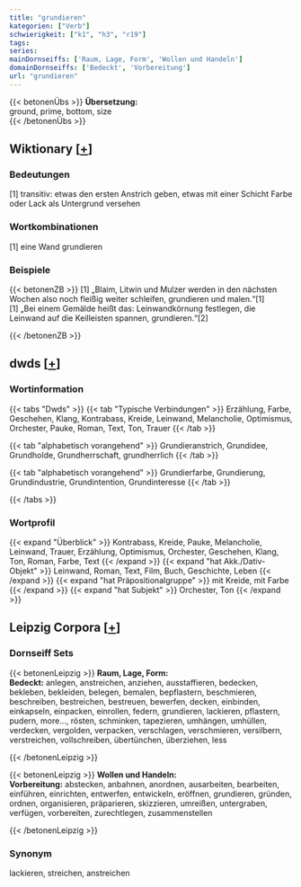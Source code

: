 ```yaml
---
title: "grundieren"
kategorien: ["Verb"]
schwierigkeit: ["k1", "h3", "r19"]
tags:
series:
mainDornseiffs: ['Raum, Lage, Form', 'Wollen und Handeln']
domainDornseiffs: ['Bedeckt', 'Vorbereitung']
url: "grundieren"
---
```


{{< betonenÜbs >}}
**Übersetzung:**  
ground, prime, bottom, size  
{{< /betonenÜbs >}}

## Wiktionary [[+](https://de.wiktionary.org/wiki/grundieren)]

### Bedeutungen
[1] transitiv: etwas den ersten Anstrich geben, etwas mit einer Schicht Farbe oder Lack als Untergrund versehen  

### Wortkombinationen
[1] eine Wand grundieren  

### Beispiele
{{< betonenZB >}}
[1] „Blaim, Litwin und Mulzer werden in den nächsten Wochen also noch fleißig weiter schleifen, grundieren und malen.“[1]  
[1] „Bei einem Gemälde heißt das: Leinwandkörnung festlegen, die Leinwand auf die Keilleisten spannen, grundieren.“[2]  

{{< /betonenZB >}}


## dwds [[+](https://www.dwds.de/wb/grundieren)]

### Wortinformation
{{< tabs "Dwds" >}}
{{< tab "Typische Verbindungen" >}}
Erzählung, Farbe, Geschehen, Klang, Kontrabass, Kreide, Leinwand, Melancholie, Optimismus, Orchester, Pauke, Roman, Text, Ton, Trauer
{{< /tab >}}

{{< tab "alphabetisch vorangehend" >}}
Grundieranstrich, Grundidee, Grundholde, Grundherrschaft, grundherrlich
{{< /tab >}}

{{< tab "alphabetisch vorangehend" >}}
Grundierfarbe, Grundierung, Grundindustrie, Grundintention, Grundinteresse
{{< /tab >}}

{{< /tabs >}}

### Wortprofil
{{< expand "Überblick" >}} Kontrabass, Kreide, Pauke, Melancholie, Leinwand, Trauer, Erzählung, Optimismus, Orchester, Geschehen, Klang, Ton, Roman, Farbe, Text {{< /expand >}}
{{< expand "hat Akk./Dativ-Objekt" >}} Leinwand, Roman, Text, Film, Buch, Geschichte, Leben {{< /expand >}}
{{< expand "hat Präpositionalgruppe" >}} mit Kreide, mit Farbe {{< /expand >}}
{{< expand "hat Subjekt" >}} Orchester, Ton {{< /expand >}}

## Leipzig Corpora [[+](https://corpora.uni-leipzig.de/en/res?word=grundieren&corpusId=deu_newscrawl-public_2018)]

### Dornseiff Sets
{{< betonenLeipzig >}}
**Raum, Lage, Form:**  
**Bedeckt:** anlegen, anstreichen, anziehen, ausstaffieren, bedecken, bekleben, bekleiden, belegen, bemalen, bepflastern, beschmieren, beschreiben, bestreichen, bestreuen, bewerfen, decken, einbinden, einkapseln, einpacken, einrollen, federn, grundieren, lackieren, pflastern, pudern, more..., rösten, schminken, tapezieren, umhängen, umhüllen, verdecken, vergolden, verpacken, verschlagen, verschmieren, versilbern, verstreichen, vollschreiben, übertünchen, überziehen, less  

{{< /betonenLeipzig >}}


{{< betonenLeipzig >}}
**Wollen und Handeln:**  
**Vorbereitung:** abstecken, anbahnen, anordnen, ausarbeiten, bearbeiten, einführen, einrichten, entwerfen, entwickeln, eröffnen, grundieren, gründen, ordnen, organisieren, präparieren, skizzieren, umreißen, untergraben, verfügen, vorbereiten, zurechtlegen, zusammenstellen  

{{< /betonenLeipzig >}}

### Synonym
lackieren, streichen, anstreichen

